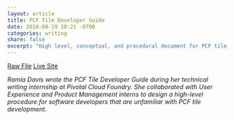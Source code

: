```yaml
---
layout: article
title: PCF Tile Developer Guide
date: 2018-08-19 18:21 -0700
categories: writing
share: false
excerpt: "High level, conceptual, and procedural document for PCF tile development"
---
```

<a href="/downloads/tile-dev.html.md.erb" class="btn" download="PCF Tile Developer Guide">Raw File</a>  <a href="https://docs.pivotal.io/tiledev/2-2/" class="btn">Live Site</a>

_Ramia Davis wrote the PCF Tile Developer Guide during her technical writing internship at Pivotal Cloud Foundry. She collaborated with User Experience and Product Management interns to design a high-level procedure for software developers that are unfamiliar with PCF tile development._